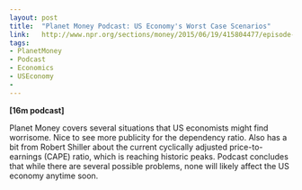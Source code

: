 ```yaml
---
layout: post
title:  "Planet Money Podcast: US Economy's Worst Case Scenarios"
link:   http://www.npr.org/sections/money/2015/06/19/415804477/episode-634-worst-case-scenario
tags:
- PlanetMoney
- Podcast
- Economics
- USEconomy
- 
---
```


**\[16m podcast\]**

Planet Money covers several situations that US economists might find worrisome.  Nice to see more publicity for the dependency ratio.  Also has a bit from Robert Shiller about the current cyclically adjusted price-to-earnings (CAPE) ratio, which is reaching historic peaks.  Podcast concludes that while there are several possible problems, none will likely affect the US economy anytime soon.